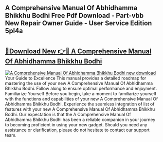 ## A Comprehensive Manual Of Abhidhamma Bhikkhu Bodhi Free Pdf Download - Part-vbb New Repair Owner Guide - User Service Edition 5pl4a

# <h2><a href="http://bc31143.oget.top/?id=A+Comprehensive+Manual+Of+Abhidhamma+Bhikkhu+Bodhi">🔗Download New 👉🔴 A Comprehensive Manual Of Abhidhamma Bhikkhu Bodhi</a></h2>

[![A Comprehensive Manual Of Abhidhamma Bhikkhu Bodhi new download](https://i.imgur.com/5g1atiW.png)](http://bc31143.oget.top/?id=A+Comprehensive+Manual+Of+Abhidhamma+Bhikkhu+Bodhi)
Your Guide to Excellence This manual provides a detailed roadmap for mastering the use of your new A Comprehensive Manual Of Abhidhamma Bhikkhu Bodhi. Follow along to ensure optimal performance and enjoyment. Familiarize Yourself Before you begin, take a moment to familiarize yourself with the functions and capabilities of your new A Comprehensive Manual Of Abhidhamma Bhikkhu Bodhi. Experience the seamless integration of list of features with your new A Comprehensive Manual Of Abhidhamma Bhikkhu Bodhi. Our expectation is that the A Comprehensive Manual Of Abhidhamma Bhikkhu Bodhi has been a reliable companion in your journey to becoming proficient in using your new gadget. Should you need any assistance or clarification, please do not hesitate to contact our support team.
